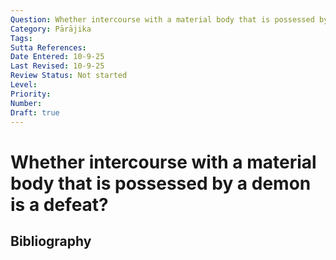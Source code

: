 ```yaml
---
Question: Whether intercourse with a material body that is possessed by a demon is a defeat?
Category: Pārājika
Tags: 
Sutta References: 
Date Entered: 10-9-25
Last Revised: 10-9-25
Review Status: Not started
Level: 
Priority: 
Number: 
Draft: true
---
```


# Whether intercourse with a material body that is possessed by a demon is a defeat?

## Bibliography

<!-- 

Notes:



-->